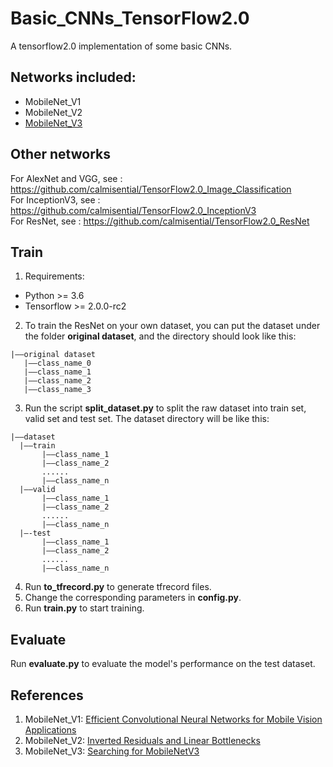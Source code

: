 # Basic_CNNs_TensorFlow2.0
A tensorflow2.0 implementation of some basic CNNs.

## Networks included:
+ MobileNet_V1
+ MobileNet_V2
+ [MobileNet_V3](https://github.com/calmisential/MobileNetV3_TensorFlow2.0)

## Other networks
For AlexNet and VGG, see : https://github.com/calmisential/TensorFlow2.0_Image_Classification<br/>
For InceptionV3, see : https://github.com/calmisential/TensorFlow2.0_InceptionV3<br/>
For ResNet, see : https://github.com/calmisential/TensorFlow2.0_ResNet

## Train
1. Requirements:
+ Python >= 3.6
+ Tensorflow >= 2.0.0-rc2
2. To train the ResNet on your own dataset, you can put the dataset under the folder **original dataset**, and the directory should look like this:
```
|——original dataset
   |——class_name_0
   |——class_name_1
   |——class_name_2
   |——class_name_3
```
3. Run the script **split_dataset.py** to split the raw dataset into train set, valid set and test set. The dataset directory will be like this:
 ```
|——dataset
   |——train
        |——class_name_1
        |——class_name_2
        ......
        |——class_name_n
   |——valid
        |——class_name_1
        |——class_name_2
        ......
        |——class_name_n
   |—-test
        |——class_name_1
        |——class_name_2
        ......
        |——class_name_n
```
4. Run **to_tfrecord.py** to generate tfrecord files.
5. Change the corresponding parameters in **config.py**.
6. Run **train.py** to start training.
## Evaluate
Run **evaluate.py** to evaluate the model's performance on the test dataset.

## References
1. MobileNet_V1: [Efficient Convolutional Neural Networks for Mobile Vision Applications](https://arxiv.org/abs/1704.04861)
2. MobileNet_V2: [Inverted Residuals and Linear Bottlenecks](https://arxiv.org/abs/1801.04381)
3. MobileNet_V3: [Searching for MobileNetV3](https://arxiv.org/abs/1905.02244)
